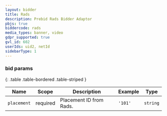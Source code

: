 ```yaml
---
layout: bidder
title: Rads
description: Prebid Rads Bidder Adaptor
pbjs: true
biddercode: rads
media_types: banner, video 
gdpr_supported: true
gvl_id: 602
userIds: uid2, netId
sidebarType: 1
---
```



### bid params

{: .table .table-bordered .table-striped }

| Name          | Scope    | Description                                                                | Example                | Type            |
|---------------|----------|----------------------------------------------------------------------------|------------------------|-----------------|
| `placement`   | required | Placement ID from Rads.                                                    | `'101'`                  | `string`        |
